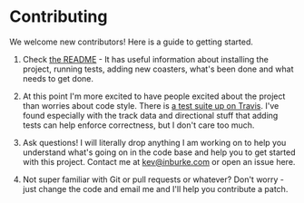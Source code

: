 # Contributing

We welcome new contributors! Here is a guide to getting started.

1. Check [the README][readme] - It has useful information about installing the
project, running tests, adding new coasters, what's been done and what needs to
get done.

2. At this point I'm more excited to have people excited about the project than
worries about code style. There is [a test suite up on Travis][travis]. I've
found especially with the track data and directional stuff that adding tests
can help enforce correctness, but I don't care too much.

3. Ask questions! I will literally drop anything I am working on to help you
understand what's going on in the code base and help you to get started with
this project. Contact me at [kev@inburke.com][mailto] or open
an issue here.

4. Not super familiar with Git or pull requests or whatever? Don't worry - just
change the code and email me and I'll help you contribute a patch.

[readme]: https://github.com/kevinburke/rct/blob/master/readme.md
[travis]: https://travis-ci.org/kevinburke/rct
[mailto]: mailto:kev@inburke.com
